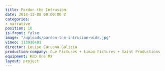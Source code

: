 ```yaml
---
title: Pardon the Intrusion
date: 2014-12-08 00:00:00 Z
categories:
- narrative
position: 18
is-front: false
image: "/uploads/pardon-the-intrusion-wide.jpg"
vimeo: 113910481
director: Louise Caruana Galizia
production-company: Cue Pictures + Limbo Pictures + Saint Productions
equipment: RED One MX
layout: project
---
```


